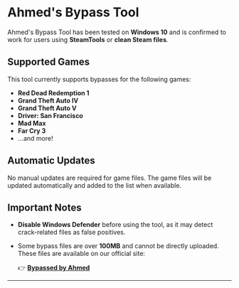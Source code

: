 # Ahmed's Bypass Tool

Ahmed's Bypass Tool has been tested on **Windows 10** and is confirmed to work for users using **SteamTools** or **clean Steam files**.

## Supported Games
This tool currently supports bypasses for the following games:

- **Red Dead Redemption 1**
- **Grand Theft Auto IV**
- **Grand Theft Auto V**
- **Driver: San Francisco**
- **Mad Max**
- **Far Cry 3**
- ...and more!

## Automatic Updates
No manual updates are required for game files. The game files will be updated automatically and added to the list when available.

## Important Notes
- **Disable Windows Defender** before using the tool, as it may detect crack-related files as false positives.
- Some bypass files are over **100MB** and cannot be directly uploaded. These files are available on our official site:

  👉 **[Bypassed by Ahmed](https://sites.google.com/view/bypassed-by-ahmed/home)**

---


